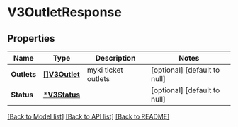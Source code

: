 # V3OutletResponse

## Properties
Name | Type | Description | Notes
------------ | ------------- | ------------- | -------------
**Outlets** | [**[]V3Outlet**](V3.Outlet.md) | myki ticket outlets | [optional] [default to null]
**Status** | [***V3Status**](V3.Status.md) |  | [optional] [default to null]

[[Back to Model list]](../README.md#documentation-for-models) [[Back to API list]](../README.md#documentation-for-api-endpoints) [[Back to README]](../README.md)


